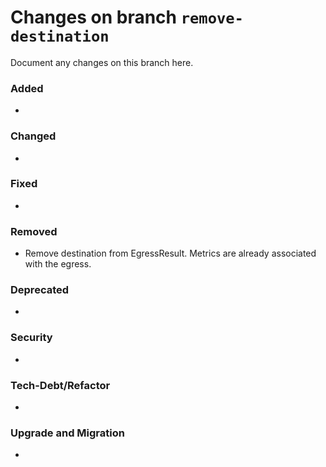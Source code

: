 # Changes on branch `remove-destination`
Document any changes on this branch here.
### Added
- 

### Changed
- 

### Fixed
- 

### Removed
- Remove destination from EgressResult. Metrics are already associated with the egress.

### Deprecated
- 

### Security
- 

### Tech-Debt/Refactor
- 

### Upgrade and Migration
- 
